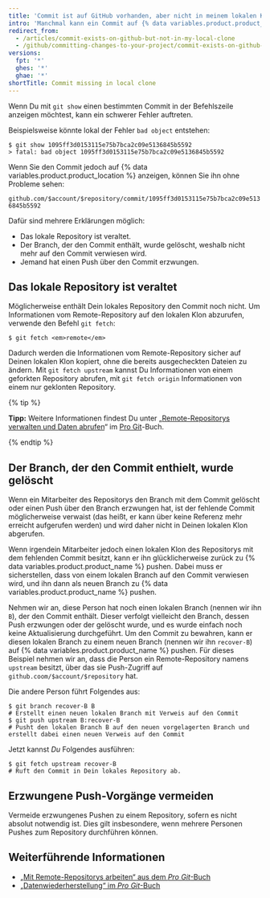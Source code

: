 ```yaml
---
title: 'Commit ist auf GitHub vorhanden, aber nicht in meinem lokalen Klon'
intro: 'Manchmal kann ein Commit auf {% data variables.product.product_name %} angezeigt werden, befindet sich aber nicht im lokalen Klon des Repositorys.'
redirect_from:
  - /articles/commit-exists-on-github-but-not-in-my-local-clone
  - /github/committing-changes-to-your-project/commit-exists-on-github-but-not-in-my-local-clone
versions:
  fpt: '*'
  ghes: '*'
  ghae: '*'
shortTitle: Commit missing in local clone
---
```


Wenn Du mit `git show` einen bestimmten Commit in der Befehlszeile anzeigen möchtest, kann ein schwerer Fehler auftreten.

Beispielsweise könnte lokal der Fehler `bad object` entstehen:

```shell
$ git show 1095ff3d0153115e75b7bca2c09e5136845b5592
> fatal: bad object 1095ff3d0153115e75b7bca2c09e5136845b5592
```

Wenn Sie den Commit jedoch auf {% data variables.product.product_location %} anzeigen, können Sie ihn ohne Probleme sehen:

`github.com/$account/$repository/commit/1095ff3d0153115e75b7bca2c09e5136845b5592`

Dafür sind mehrere Erklärungen möglich:

* Das lokale Repository ist veraltet.
* Der Branch, der den Commit enthält, wurde gelöscht, weshalb nicht mehr auf den Commit verwiesen wird.
* Jemand hat einen Push über den Commit erzwungen.

## Das lokale Repository ist veraltet

Möglicherweise enthält Dein lokales Repository den Commit noch nicht. Um Informationen vom Remote-Repository auf den lokalen Klon abzurufen, verwende den Befehl `git fetch`:

```shell
$ git fetch <em>remote</em>
```

Dadurch werden die Informationen vom Remote-Repository sicher auf Deinen lokalen Klon kopiert, ohne die bereits ausgecheckten Dateien zu ändern. Mit `git fetch upstream` kannst Du Informationen von einem geforkten Repository abrufen, mit `git fetch origin` Informationen von einem nur geklonten Repository.

{% tip %}

**Tipp:** Weitere Informationen findest Du unter „[Remote-Repositorys verwalten und Daten abrufen](https://git-scm.com/book/en/Git-Basics-Working-with-Remotes)“ im [Pro Git](https://git-scm.com/book)-Buch.

{% endtip %}

## Der Branch, der den Commit enthielt, wurde gelöscht

Wenn ein Mitarbeiter des Repositorys den Branch mit dem Commit gelöscht oder einen Push über den Branch erzwungen hat, ist der fehlende Commit möglicherweise verwaist (das heißt, er kann über keine Referenz mehr erreicht aufgerufen werden) und wird daher nicht in Deinen lokalen Klon abgerufen.

Wenn irgendein Mitarbeiter jedoch einen lokalen Klon des Repositorys mit dem fehlenden Commit besitzt, kann er ihn glücklicherweise zurück zu {% data variables.product.product_name %} pushen.  Dabei muss er sicherstellen, dass von einem lokalen Branch auf den Commit verwiesen wird, und ihn dann als neuen Branch zu {% data variables.product.product_name %} pushen.

Nehmen wir an, diese Person hat noch einen lokalen Branch (nennen wir ihn `B`), der den Commit enthält.  Dieser verfolgt vielleicht den Branch, dessen Push erzwungen oder der gelöscht wurde, und es wurde einfach noch keine Aktualisierung durchgeführt.  Um den Commit zu bewahren, kann er diesen lokalen Branch zu einem neuen Branch (nennen wir ihn `recover-B`) auf {% data variables.product.product_name %} pushen.  Für dieses Beispiel nehmen wir an, dass die Person ein Remote-Repository namens `upstream` besitzt, über das sie Push-Zugriff auf `github.coom/$account/$repository` hat.

Die andere Person führt Folgendes aus:

```shell
$ git branch recover-B B
# Erstellt einen neuen lokalen Branch mit Verweis auf den Commit
$ git push upstream B:recover-B
# Pusht den lokalen Branch B auf den neuen vorgelagerten Branch und erstellt dabei einen neuen Verweis auf den Commit
```

Jetzt kannst *Du* Folgendes ausführen:

```shell
$ git fetch upstream recover-B
# Ruft den Commit in Dein lokales Repository ab.
```

## Erzwungene Push-Vorgänge vermeiden

Vermeide erzwungenes Pushen zu einem Repository, sofern es nicht absolut notwendig ist. Dies gilt insbesondere, wenn mehrere Personen Pushes zum Repository durchführen können.

## Weiterführende Informationen

- [„Mit Remote-Repositorys arbeiten“ aus dem _Pro Git_-Buch](https://git-scm.com/book/en/Git-Basics-Working-with-Remotes)
- [„Datenwiederherstellung“ im _Pro Git_-Buch](https://git-scm.com/book/en/Git-Internals-Maintenance-and-Data-Recovery)
